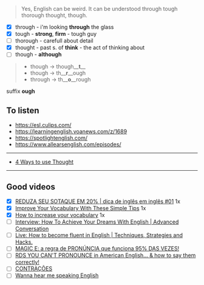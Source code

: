 > Yes, English can be weird. It can be understood through tough thorough thought, though.

- [x] through - i'm looking **through** the glass
- [x] tough - **strong**, **firm** - tough guy
- [ ] thorough - carefull about detail
- [x] thought - past s. of **think** - the act of thinking about
- [ ] though - **although**

> - though -> though__**t**__
> - though -> th__**r**__ough
> - through -> th__**o**__rough

suffix **ough**

To listen
---------

- https://esl.culips.com/
- https://learningenglish.voanews.com/z/1689
- https://spotlightenglish.com/
- https://www.allearsenglish.com/episodes/

----

- [4 Ways to use Thought](https://www.ecenglish.com/learnenglish/lessons/4-ways-use-though)

----

Good videos
-----------

- [x] [REDUZA SEU SOTAQUE EM 20% | dica de inglês em inglês #01](https://www.youtube.com/watch?v=0Yr8xnNXvEA) 1x
- [x] [Improve Your Vocabulary With These Simple Tips](https://www.youtube.com/watch?v=RE8Q1rIvQ7o) 1x
- [x] [How to increase your vocabulary](https://www.youtube.com/watch?v=53SIKuCuHv0) 1x
- [ ] [Interview: How To Achieve Your Dreams With English | Advanced Conversation](https://www.youtube.com/watch?v=XrR5L7wieWk)
- [ ] [Live: How to become fluent in English | Techniques, Strategies and Hacks.](https://www.youtube.com/watch?v=muaewByKIcM)
- [ ] [MAGIC E: a regra de PRONÚNCIA que funciona 95% DAS VEZES!](https://www.youtube.com/watch?v=5gkZWcp_a08)
- [ ] [RDS YOU CAN'T PRONOUNCE in American English... & how to say them correctly!](https://www.youtube.com/watch?v=B9a_6diguCs)
- [ ] [CONTRAÇÕES](https://www.youtube.com/watch?v=q-fjnYTasdE&list=PLFJshFlF-r5kRbShnfZoQYGRqmmL1fpAR&index=1)
- [ ] [Wanna hear me speaking English](https://www.youtube.com/watch?v=pyBa0c7I9CE)
